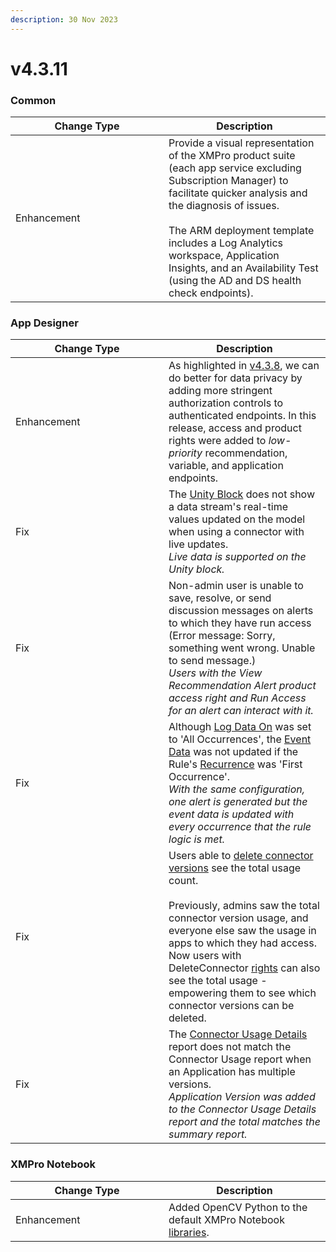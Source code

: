 ```yaml
---
description: 30 Nov 2023
---
```


# v4.3.11

### Common

<table><thead><tr><th width="229">Change Type</th><th>Description</th></tr></thead><tbody><tr><td>Enhancement</td><td>Provide a visual representation of the XMPro product suite (each app service excluding Subscription Manager) to facilitate quicker analysis and the diagnosis of issues. <br><br>The ARM deployment template includes a Log Analytics workspace, Application Insights, and an Availability Test (using the AD and DS health check endpoints).</td></tr></tbody></table>

### App Designer

<table><thead><tr><th width="229">Change Type</th><th>Description</th></tr></thead><tbody><tr><td>Enhancement</td><td>As highlighted in <a href="v4.3.8.md#app-designer">v4.3.8</a>, we can do better for data privacy by adding more stringent authorization controls to authenticated endpoints. In this release, access and product rights were added to <em>low-priority</em> recommendation, variable, and application endpoints. </td></tr><tr><td>Fix</td><td>The <a href="../../blocks/visualizations/unity.md">Unity Block</a> does not show a data stream's real-time values updated on the model when using a connector with live updates.<br><em>Live data is supported on the Unity block.</em></td></tr><tr><td>Fix</td><td>Non-admin user is unable to save, resolve, or send discussion messages on alerts to which they have run access (Error message: Sorry, something went wrong. Unable to send message.)<br><em>Users with the View Recommendation Alert product access right and Run Access for an alert can interact with it.</em></td></tr><tr><td>Fix</td><td>Although <a href="../../concepts/recommendation/rule.md#log-data-on">Log Data On</a> was set to 'All Occurrences', the <a href="../../concepts/recommendation/recommendation-alert.md#event-data">Event Data</a> was not updated if the Rule's <a href="../../concepts/recommendation/rule.md#recurrence">Recurrence</a> was 'First Occurrence'.<br><em>With the same configuration, one alert is generated but the event data is updated with every occurrence that the rule logic is met.</em></td></tr><tr><td>Fix</td><td>Users able to <a href="../../how-to-guides/connectors/manage-connectors.md#versions-of-a-connector">delete connector versions</a> see the total usage count.<br><br>Previously, admins saw the total connector version usage, and everyone else saw the usage in apps to which they had access. Now users with DeleteConnector <a href="../../administration/subscriptions-admin/manage-user-access.md#data-stream-designer-rights-and-roles">rights</a> can also see the total usage - empowering them to see which connector versions can be deleted.</td></tr><tr><td>Fix</td><td>The <a href="../../how-to-guides/manage-site-settings.md#connector-usage-details-report">Connector Usage Details</a> report does not match the Connector Usage report when an Application has multiple versions.<br><em>Application Version was added to the Connector Usage Details report and the total matches the summary report.</em> </td></tr></tbody></table>

### XMPro Notebook

<table><thead><tr><th width="229">Change Type</th><th>Description</th></tr></thead><tbody><tr><td>Enhancement</td><td>Added OpenCV Python to the default XMPro Notebook <a href="../../concepts/xmpro-ai/xmpro-notebook.md#libraries">libraries</a>.</td></tr></tbody></table>
